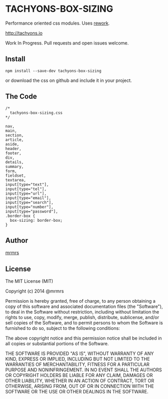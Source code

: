 # TACHYONS-BOX-SIZING

Performance oriented css modules.
Uses [rework](https://github.com/reworkcss/rework).

http://tachyons.io

Work In Progress. Pull requests and open issues welcome.

## Install
```
npm install --save-dev tachyons-box-sizing
```
or download the css on github and include it in your project.

## The Code
```
/*
  tachyons-box-sizing.css
*/

nav,
main,
section,
article,
aside,
header,
footer,
div,
details,
summary,
form,
fieldset,
textarea,
input[type="text"],
input[type="tel"],
input[type="url"],
input[type="email"],
input[type="search"],
input[type="number"],
input[type="password"],
.border-box {
  box-sizing: border-box;
}
```

## Author

[mrmrs](http://mrmrs.io)

## License

The MIT License (MIT)

Copyright (c) 2014 @mrmrs

Permission is hereby granted, free of charge, to any person obtaining a copy
of this software and associated documentation files (the "Software"), to deal
in the Software without restriction, including without limitation the rights
to use, copy, modify, merge, publish, distribute, sublicense, and/or sell
copies of the Software, and to permit persons to whom the Software is
furnished to do so, subject to the following conditions:

The above copyright notice and this permission notice shall be included in
all copies or substantial portions of the Software.

THE SOFTWARE IS PROVIDED "AS IS", WITHOUT WARRANTY OF ANY KIND, EXPRESS OR
IMPLIED, INCLUDING BUT NOT LIMITED TO THE WARRANTIES OF MERCHANTABILITY,
FITNESS FOR A PARTICULAR PURPOSE AND NONINFRINGEMENT. IN NO EVENT SHALL THE
AUTHORS OR COPYRIGHT HOLDERS BE LIABLE FOR ANY CLAIM, DAMAGES OR OTHER
LIABILITY, WHETHER IN AN ACTION OF CONTRACT, TORT OR OTHERWISE, ARISING FROM,
OUT OF OR IN CONNECTION WITH THE SOFTWARE OR THE USE OR OTHER DEALINGS IN
THE SOFTWARE.

